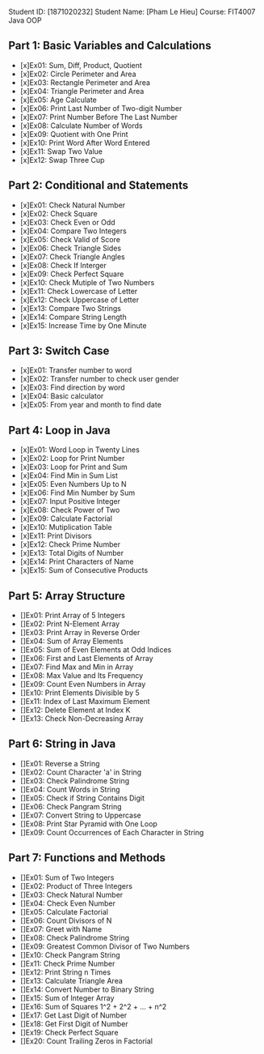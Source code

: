 Student ID: [1871020232] 
Student Name: [Pham Le Hieu] 
Course: FIT4007 Java OOP

## Part 1: Basic Variables and Calculations
- [x]Ex01: Sum, Diff, Product, Quotient 
- [x]Ex02: Circle Perimeter and Area
- [x]Ex03: Rectangle Perimeter and Area
- [x]Ex04: Triangle Perimeter and Area
- [x]Ex05: Age Calculate
- [x]Ex06: Print Last Number of Two-digit Number
- [x]Ex07: Print Number Before The Last Number
- [x]Ex08: Calculate Number of Words
- [x]Ex09: Quotient with One Print
- [x]Ex10: Print Word After Word Entered
- [x]Ex11: Swap Two Value
- [x]Ex12: Swap Three Cup

## Part 2: Conditional and Statements
- [x]Ex01: Check Natural Number 
- [x]Ex02: Check Square
- [x]Ex03: Check Even or Odd
- [x]Ex04: Compare Two Integers
- [x]Ex05: Check Valid of Score
- [x]Ex06: Check Triangle Sides
- [x]Ex07: Check Triangle Angles
- [x]Ex08: Check If Interger
- [x]Ex09: Check Perfect Square
- [x]Ex10: Check Mutiple of Two Numbers
- [x]Ex11: Check Lowercase of Letter
- [x]Ex12: Check Uppercase of Letter
- [x]Ex13: Compare Two Strings
- [x]Ex14: Compare String Length
- [x]Ex15: Increase Time by One Minute

## Part 3: Switch Case
- [x]Ex01: Transfer number to word
- [x]Ex02: Transfer number to check user gender
- [x]Ex03: Find direction by word
- [x]Ex04: Basic calculator
- [x]Ex05: From year and month to find date

## Part 4: Loop in Java
- [x]Ex01: Word Loop in Twenty Lines
- [x]Ex02: Loop for Print Number
- [x]Ex03: Loop for Print and Sum
- [x]Ex04: Find Min in Sum List
- [x]Ex05: Even Numbers Up to N
- [x]Ex06: Find Min Number by Sum
- [x]Ex07: Input Positive Integer
- [x]Ex08: Check Power of Two
- [x]Ex09: Calculate Factorial
- [x]Ex10: Mutiplication Table
- [x]Ex11: Print Divisors 
- [x]Ex12: Check Prime Number
- [x]Ex13: Total Digits of Number
- [x]Ex14: Print Characters of Name
- [x]Ex15: Sum of Consecutive Products

## Part 5: Array Structure
 - []Ex01: Print Array of 5 Integers
 - []Ex02: Print N-Element Array
 - []Ex03: Print Array in Reverse Order
 - []Ex04: Sum of Array Elements
 - []Ex05: Sum of Even Elements at Odd Indices
 - []Ex06: First and Last Elements of Array
 - []Ex07: Find Max and Min in Array
 - []Ex08: Max Value and Its Frequency
 - []Ex09: Count Even Numbers in Array
 - []Ex10: Print Elements Divisible by 5
 - []Ex11: Index of Last Maximum Element
 - []Ex12: Delete Element at Index K
 - []Ex13: Check Non-Decreasing Array

 ## Part 6: String in Java
- []Ex01: Reverse a String
- []Ex02: Count Character 'a' in String
- []Ex03: Check Palindrome String
- []Ex04: Count Words in String
- []Ex05: Check if String Contains Digit
- []Ex06: Check Pangram String
- []Ex07: Convert String to Uppercase
- []Ex08: Print Star Pyramid with One Loop
- []Ex09: Count Occurrences of Each Character in String

## Part 7: Functions and Methods
 - []Ex01: Sum of Two Integers
 - []Ex02: Product of Three Integers
 - []Ex03: Check Natural Number
 - []Ex04: Check Even Number
 - []Ex05: Calculate Factorial
 - []Ex06: Count Divisors of N
 - []Ex07: Greet with Name
 - []Ex08: Check Palindrome String
 - []Ex09: Greatest Common Divisor of Two Numbers
 - []Ex10: Check Pangram String
 - []Ex11: Check Prime Number
 - []Ex12: Print String n Times
 - []Ex13: Calculate Triangle Area
 - []Ex14: Convert Number to Binary String
 - []Ex15: Sum of Integer Array
 - []Ex16: Sum of Squares 1^2 + 2^2 + ... + n^2
 - []Ex17: Get Last Digit of Number
 - []Ex18: Get First Digit of Number
 - []Ex19: Check Perfect Square
 - []Ex20: Count Trailing Zeros in Factorial
